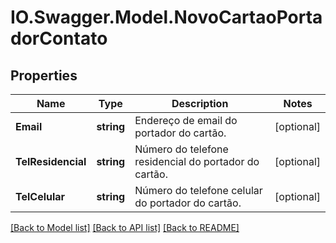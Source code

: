 # IO.Swagger.Model.NovoCartaoPortadorContato
## Properties

Name | Type | Description | Notes
------------ | ------------- | ------------- | -------------
**Email** | **string** | Endereço de email do portador do cartão. | [optional] 
**TelResidencial** | **string** | Número do telefone residencial do portador do cartão. | [optional] 
**TelCelular** | **string** | Número do telefone celular do portador do cartão. | [optional] 

[[Back to Model list]](../README.md#documentation-for-models) [[Back to API list]](../README.md#documentation-for-api-endpoints) [[Back to README]](../README.md)


